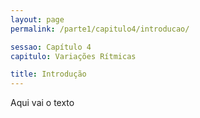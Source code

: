 ```yaml
---
layout: page
permalink: /parte1/capitulo4/introducao/

sessao: Capítulo 4
capitulo: Variações Rítmicas

title: Introdução
---
```


Aqui vai o texto